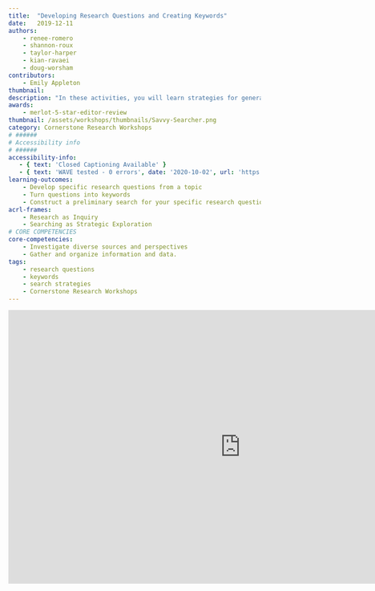 ```yaml
---
title:  "Developing Research Questions and Creating Keywords"
date:   2019-12-11
authors:
    - renee-romero
    - shannon-roux
    - taylor-harper
    - kian-ravaei
    - doug-worsham
contributors:
    - Emily Appleton
thumbnail: 
description: "In these activities, you will learn strategies for generating research questions and turning those questions into keywords. Coming up with keywords will help you craft more effective searches!"
awards:
    - merlot-5-star-editor-review
thumbnail: /assets/workshops/thumbnails/Savvy-Searcher.png
category: Cornerstone Research Workshops
# ######
# Accessibility info
# ######
accessibility-info:
   - { text: 'Closed Captioning Available' }
   - { text: 'WAVE tested - 0 errors', date: '2020-10-02', url: 'https://wave.webaim.org/' }
learning-outcomes:
    - Develop specific research questions from a topic
    - Turn questions into keywords
    - Construct a preliminary search for your specific research question
acrl-frames:
    - Research as Inquiry
    - Searching as Strategic Exploration
# CORE COMPETENCIES
core-competencies:
    - Investigate diverse sources and perspectives
    - Gather and organize information and data.
tags:
    - research questions
    - keywords
    - search strategies
    - Cornerstone Research Workshops
---
```

<iframe src="https://uclabruinlearn.h5p.com/content/1291709929264362158/embed" width="926" height="546" frameborder="0" allowfullscreen="allowfullscreen"></iframe><script src="https://uclalibrary.github.io/research-tips/assets/js/resizer.js" charset="UTF-8"></script>
